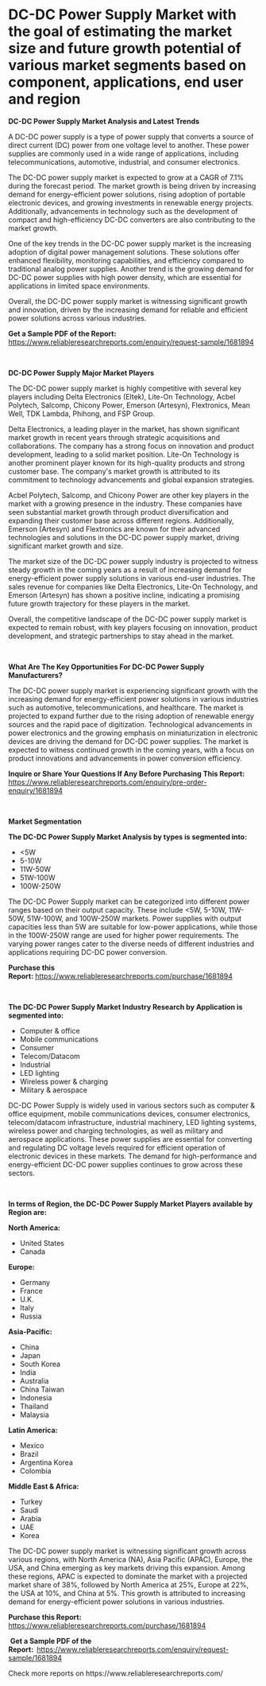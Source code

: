 <p><h1>DC-DC Power Supply Market with the goal of estimating the market size and future growth potential of various market segments based on component, applications, end user and region</h1></p><p><strong>DC-DC Power Supply Market Analysis and Latest Trends</strong></p>
<p><p>A DC-DC power supply is a type of power supply that converts a source of direct current (DC) power from one voltage level to another. These power supplies are commonly used in a wide range of applications, including telecommunications, automotive, industrial, and consumer electronics.</p><p>The DC-DC power supply market is expected to grow at a CAGR of 7.1% during the forecast period. The market growth is being driven by increasing demand for energy-efficient power solutions, rising adoption of portable electronic devices, and growing investments in renewable energy projects. Additionally, advancements in technology such as the development of compact and high-efficiency DC-DC converters are also contributing to the market growth.</p><p>One of the key trends in the DC-DC power supply market is the increasing adoption of digital power management solutions. These solutions offer enhanced flexibility, monitoring capabilities, and efficiency compared to traditional analog power supplies. Another trend is the growing demand for DC-DC power supplies with high power density, which are essential for applications in limited space environments.</p><p>Overall, the DC-DC power supply market is witnessing significant growth and innovation, driven by the increasing demand for reliable and efficient power solutions across various industries.</p></p>
<p><strong>Get a Sample PDF of the Report:&nbsp;</strong> <a href="https://www.reliableresearchreports.com/enquiry/request-sample/1681894">https://www.reliableresearchreports.com/enquiry/request-sample/1681894</a></p>
<p>&nbsp;</p>
<p><strong>DC-DC Power Supply Major Market Players</strong></p>
<p><p>The DC-DC power supply market is highly competitive with several key players including Delta Electronics (Eltek), Lite-On Technology, Acbel Polytech, Salcomp, Chicony Power, Emerson (Artesyn), Flextronics, Mean Well, TDK Lambda, Phihong, and FSP Group. </p><p>Delta Electronics, a leading player in the market, has shown significant market growth in recent years through strategic acquisitions and collaborations. The company has a strong focus on innovation and product development, leading to a solid market position. Lite-On Technology is another prominent player known for its high-quality products and strong customer base. The company's market growth is attributed to its commitment to technology advancements and global expansion strategies. </p><p>Acbel Polytech, Salcomp, and Chicony Power are other key players in the market with a growing presence in the industry. These companies have seen substantial market growth through product diversification and expanding their customer base across different regions. Additionally, Emerson (Artesyn) and Flextronics are known for their advanced technologies and solutions in the DC-DC power supply market, driving significant market growth and size. </p><p>The market size of the DC-DC power supply industry is projected to witness steady growth in the coming years as a result of increasing demand for energy-efficient power supply solutions in various end-user industries. The sales revenue for companies like Delta Electronics, Lite-On Technology, and Emerson (Artesyn) has shown a positive incline, indicating a promising future growth trajectory for these players in the market. </p><p>Overall, the competitive landscape of the DC-DC power supply market is expected to remain robust, with key players focusing on innovation, product development, and strategic partnerships to stay ahead in the market.</p></p>
<p>&nbsp;</p>
<p><strong>What Are The Key Opportunities For DC-DC Power Supply Manufacturers?</strong></p>
<p><p>The DC-DC power supply market is experiencing significant growth with the increasing demand for energy-efficient power solutions in various industries such as automotive, telecommunications, and healthcare. The market is projected to expand further due to the rising adoption of renewable energy sources and the rapid pace of digitization. Technological advancements in power electronics and the growing emphasis on miniaturization in electronic devices are driving the demand for DC-DC power supplies. The market is expected to witness continued growth in the coming years, with a focus on product innovations and advancements in power conversion efficiency.</p></p>
<p><strong>Inquire or Share Your Questions If Any Before Purchasing This Report:</strong> <a href="https://www.reliableresearchreports.com/enquiry/pre-order-enquiry/1681894">https://www.reliableresearchreports.com/enquiry/pre-order-enquiry/1681894</a></p>
<p>&nbsp;</p>
<p><strong>Market Segmentation</strong></p>
<p><strong>The DC-DC Power Supply Market Analysis by types is segmented into:</strong></p>
<p><ul><li><5W</li><li>5-10W</li><li>11W-50W</li><li>51W-100W</li><li>100W-250W</li></ul></p>
<p><p>The DC-DC Power Supply market can be categorized into different power ranges based on their output capacity. These include <5W, 5-10W, 11W-50W, 51W-100W, and 100W-250W markets. Power supplies with output capacities less than 5W are suitable for low-power applications, while those in the 100W-250W range are used for higher power requirements. The varying power ranges cater to the diverse needs of different industries and applications requiring DC-DC power conversion.</p></p>
<p><strong>Purchase this Report:&nbsp;</strong><a href="https://www.reliableresearchreports.com/purchase/1681894">https://www.reliableresearchreports.com/purchase/1681894</a></p>
<p>&nbsp;</p>
<p><strong>The DC-DC Power Supply Market Industry Research by Application is segmented into:</strong></p>
<p><ul><li>Computer & office</li><li>Mobile communications</li><li>Consumer</li><li>Telecom/Datacom</li><li>Industrial</li><li>LED lighting</li><li>Wireless power & charging</li><li>Military & aerospace</li></ul></p>
<p><p>DC-DC Power Supply is widely used in various sectors such as computer & office equipment, mobile communications devices, consumer electronics, telecom/datacom infrastructure, industrial machinery, LED lighting systems, wireless power and charging technologies, as well as military and aerospace applications. These power supplies are essential for converting and regulating DC voltage levels required for efficient operation of electronic devices in these markets. The demand for high-performance and energy-efficient DC-DC power supplies continues to grow across these sectors.</p></p>
<p>&nbsp;</p>
<p><strong>In terms of Region, the DC-DC Power Supply Market Players available by Region are:</strong></p>
<p>
    <p> <strong> North America: </strong>
        <ul>
            <li>United States</li>
            <li>Canada</li>
        </ul>
        </p> 
    <p> <strong> Europe: </strong>
        <ul>
            <li>Germany</li>
            <li>France</li>
            <li>U.K.</li>
            <li>Italy</li>
            <li>Russia</li>
        </ul>
        </p> 
    <p> <strong> Asia-Pacific: </strong>
        <ul>
            <li>China</li>
            <li>Japan</li>
            <li>South Korea</li>
            <li>India</li>
            <li>Australia</li>
            <li>China Taiwan</li>
            <li>Indonesia</li>
            <li>Thailand</li>
            <li>Malaysia</li>
        </ul>
        </p> 
    <p> <strong> Latin America: </strong>
        <ul>
            <li>Mexico</li>
            <li>Brazil</li>
            <li>Argentina Korea</li>
            <li>Colombia</li>
        </ul>
        </p> 
    <p> <strong> Middle East & Africa: </strong>
        <ul>
            <li>Turkey</li>
            <li>Saudi</li>
            <li>Arabia</li>
            <li>UAE</li>
            <li>Korea</li>
        </ul>
    </p>
    </p>
<p><p>The DC-DC power supply market is witnessing significant growth across various regions, with North America (NA), Asia Pacific (APAC), Europe, the USA, and China emerging as key markets driving this expansion. Among these regions, APAC is expected to dominate the market with a projected market share of 38%, followed by North America at 25%, Europe at 22%, the USA at 10%, and China at 5%. This growth is attributed to increasing demand for energy-efficient power solutions in various industries.</p></p>
<p><strong>Purchase this Report: </strong><a href="https://www.reliableresearchreports.com/purchase/1681894">https://www.reliableresearchreports.com/purchase/1681894</a></p>
<p>&nbsp;<strong>Get a Sample PDF of the Report:&nbsp;&nbsp;</strong><a href="https://www.reliableresearchreports.com/enquiry/request-sample/1681894">https://www.reliableresearchreports.com/enquiry/request-sample/1681894</a></p>
<p><strong></strong></p>
<p>Check more reports on https://www.reliableresearchreports.com/</p>